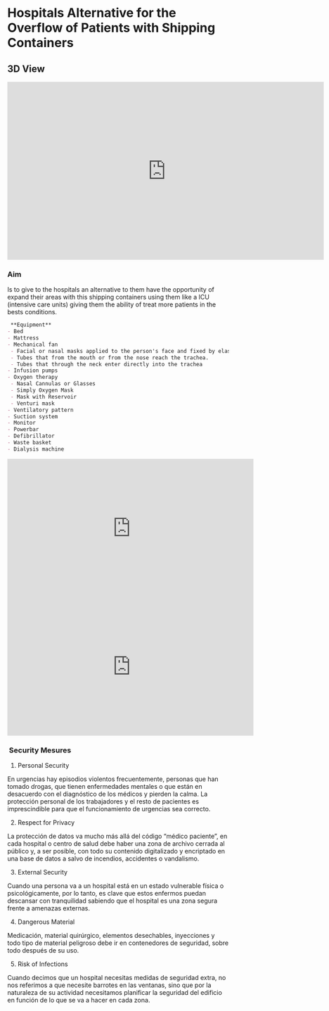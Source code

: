 # Hospitals Alternative for the Overflow of Patients with Shipping Containers

## 3D View
<iframe id="ytplayer" type="text/html" width="720" height="405"
src="https://www.youtube.com/embed/hKARDJ3R1OY?autoplay=1&controls=0&loop=1&modestbranding=1"
frameborder="0" allowfullscreen></iframe>


### Aim  

Is to give to the hospitals an alternative to them have the opportunity of expand their areas with this shipping containers using them like a ICU (intensive care units) giving them the ability of treat more patients in the bests conditions.

```markdown
 **Equipment**
- Bed 
- Mattress 
- Mechanical fan 
 - Facial or nasal masks applied to the person's face and fixed by elastic straps
 - Tubes that from the mouth or from the nose reach the trachea. 
 - Tubes that through the neck enter directly into the trachea
- Infusion pumps 
- Oxygen therapy 
 - Nasal Cannulas or Glasses
 - Simply Oxygen Mask 
 - Mask with Reservoir 
 - Venturi mask 
- Ventilatory pattern
- Suction system 
- Monitor 
- Powerbar 
- Defibrillator 
- Waste basket 
- Dialysis machine
```

<iframe width="560" height="315" src="https://www.youtube.com/embed/XN6Wb9N3u_A" frameborder="0" allow="accelerometer; autoplay; clipboard-write; encrypted-media; gyroscope; picture-in-picture" allowfullscreen></iframe>

<iframe width="560" height="315" src="https://www.youtube.com/embed/3ImZd3ncNmc" frameborder="0" allow="accelerometer; autoplay; clipboard-write; encrypted-media; gyroscope; picture-in-picture" allowfullscreen></iframe>

###  Security Mesures
1. Personal Security

En urgencias hay episodios violentos frecuentemente, personas que han tomado drogas, que tienen enfermedades mentales o que están en desacuerdo con el diagnóstico de los médicos y pierden la calma. La protección personal de los trabajadores y el resto de pacientes es imprescindible para que el funcionamiento de urgencias sea correcto.

2. Respect for Privacy

La protección de datos va mucho más allá del código “médico  paciente”, en cada hospital o centro de salud debe haber una zona de archivo cerrada al público y, a ser posible, con todo su contenido digitalizado y encriptado en una base de datos a salvo de incendios, accidentes o vandalismo.

3. External Security

Cuando una persona va a un hospital está en un estado vulnerable física o psicológicamente, por lo tanto, es clave que estos enfermos puedan descansar con tranquilidad sabiendo que el hospital es una zona segura frente a amenazas externas.

4. Dangerous Material

Medicación, material quirúrgico, elementos desechables, inyecciones y todo tipo de material peligroso debe ir en contenedores de seguridad, sobre todo después de su uso.

5. Risk of Infections

Cuando decimos que un hospital necesitas medidas de seguridad extra, no nos referimos a que necesite barrotes en las ventanas, sino que por la naturaleza de su actividad necesitamos planificar la seguridad del edificio en función de lo que se va a hacer en cada zona.

###
